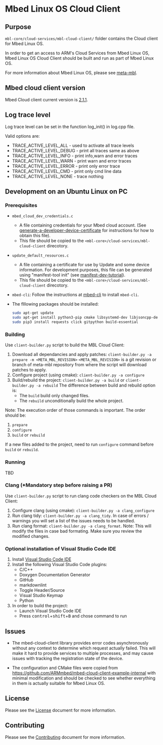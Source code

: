 
# Mbed Linux OS Cloud Client

## Purpose

`mbl-core/cloud-services/mbl-cloud-client/` folder contains the Cloud client for Mbed Linux OS.

In order to get an access to ARM's Cloud Services from Mbed Linux OS, Mbed Linux OS Cloud Client should be built and run as part of Mbed Linux OS.

For more information about Mbed Linux OS, please see [meta-mbl][meta-mbl].

## Mbed cloud client version

Mbed Cloud client current version is [2.1.1][cc-2-1-1].

## Log trace level

Log trace level can be set in the function log_init() in log.cpp file.

Valid options are:

- TRACE_ACTIVE_LEVEL_ALL    - used to activate all trace levels
- TRACE_ACTIVE_LEVEL_DEBUG  - print all traces same as above
- TRACE_ACTIVE_LEVEL_INFO   - print info,warn and error traces
- TRACE_ACTIVE_LEVEL_WARN   - print warn and error traces
- TRACE_ACTIVE_LEVEL_ERROR  - print only error trace
- TRACE_ACTIVE_LEVEL_CMD    - print only cmd line data
- TRACE_ACTIVE_LEVEL_NONE   - trace nothing

## Development on an Ubuntu Linux on PC

### Prerequisites

- `mbed_cloud_dev_credentials.c`
  - A file containing credentials for your Mbed cloud account. (See
  [generate-a-developer-device-certificate][generate-a-developer-device-certificate] for instructions for how to obtain this file).
  - This file should be copied to the ```<mbl-core>/cloud-services/mbl-cloud-client``` direcotory.

- `update_default_resources.c`
  - A file containing a certificate for use by Update and some device information. For development purposes, this file can be generated using "manifest-tool init" (see [manifest-dev-tutorial][manifest-dev-tutorial]).
  - This file should be copied to the ```<mbl-core>/cloud-services/mbl-cloud-client``` direcotory.
- `mbed-cli`: Follow the instructions at [mbed-cli][mbed-cli] to install `mbed-cli`.
- The flllowing packages should be installed:

  ```bash
  sudo apt-get update
  sudo apt-get install python3-pip cmake libsystemd-dev libjsoncpp-dev
  sudo pip3 install requests click gitpython build-essential
  ```

### Building

Use ```client-builder.py``` script to build the MBL Cloud Client:

1. Download all dependancies and apply patches: ```client-builder.py -a prepare -m <META_MBL_REVISION>```
   ```<META_MBL_REVISION>``` is a git revision or branch of meta-mbl repository from where the script will download patches to apply.
1. Configure project (using cmake): ```client-builder.py -a configure```
1. Build/rebuild the project: ```client-builder.py -a build``` or ```client-builder.py -a rebuild```
   The difference between build and rebuild option is:
   - The ```build``` build only changed files.
   - The ```rebuild``` unconditionally build the whole project.

Note:
The execution order of those commands is important. The order should be:

1. ```prepare```
1. ```configure```
1. ```build``` or ```rebuild```

If a new files added to the project, need to run ```configure``` command before ```build``` or ```rebuild```.

### Running

TBD

### Clang (*Mandatory step before raising a PR)

Use ```client-builder.py``` script to run clang code checkers on the MBL Cloud Client:
1. Configure clang (using cmake): ```client-builder.py -a clang_configure```
2. Run clang tidy: ```client-builder.py -a clang_tidy```. In case of errors / warnings you will set a list of the issues needs to be handled.
3. Run clang format: ```client-builder.py -a clang_format```. Note: This will modify the files in case bad formating. Make sure you review the modified changes.


### Optional installation of Visual Studio Code IDE

1. Install [Visual Studio Code IDE][vs-code-installaiton]
1. Install the following Visual Studio Code plugins:
   - C/C++
   - Doxygen Documentation Generator
   - GitHub
   - markdownlint
   - Toggle Header/Source
   - Visual Studio Keymap
   - Python
1. In order to build the project:
   - Launch Visual Studio Code IDE
   - Press <kbd>control</kbd>+<kbd>shift</kbd>+<kbd>B</kbd> and chose command to run

## Issues

- The mbed-cloud-client library provides error codes asynchronously without any context to determine which request actually failed. This will make it hard to provide services to multiple processes, and may cause issues with tracking the registration state of the device.

- The configuration and CMake files were copied from <https://github.com/ARMmbed/mbed-cloud-client-example-internal> with minimal modification and should be checked to see whether everything in them is actually suitable for Mbed Linux OS.

## License

Please see the [License][mbl-license] document for more information.

## Contributing

Please see the [Contributing][mbl-contributing] document for more information.

[generate-a-developer-device-certificate]: [https://cloud.mbed.com/docs/v1.2/quick-start/connecting-your-device-to-mbed-cloud.html#generate-a-developer-device-certificate]
[manifest-dev-tutorial]: [https://cloud.mbed.com/docs/v1.2/updating-firmware/manifest-dev-tutorial.html]
[mbed-cli]: [https://github.com/ARMmbed/mbed-cli]
[vs-code-installaiton]: https://code.visualstudio.com/docs/setup/linux
[cc-2-1-1]: https://github.com/ARMmbed/mbed-cloud-client/releases/tag/2.1.1
[meta-mbl]: https://github.com/ARMmbed/meta-mbl/blob/master/README.md
[mbl-license]: LICENSE
[mbl-contributing]: CONTRIBUTING.md
